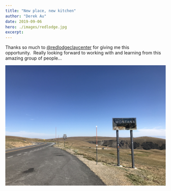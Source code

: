 ```yaml
---
title: "New place, new kitchen"
author: "Derek Au"
date: 2019-09-06
hero: ./images/redlodge.jpg
excerpt: 
---
```


Thanks so much to [@redlodgeclaycenter](https://www.instagram.com/redlodgeclaycenter/) for giving me this opportunity.  Really looking forward to working with and learning from this amazing group of people...

![](./images/IMG_1602-copy.jpg)
